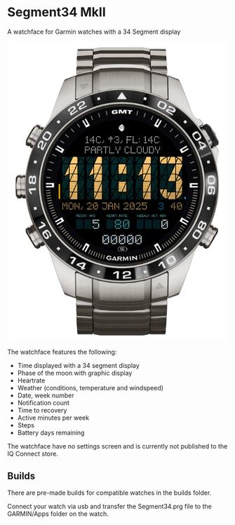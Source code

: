 # Segment34 MkII
A watchface for Garmin watches with a 34 Segment display

![Screenshot of the watchface](screenshot.png "Screenshot")

The watchface features the following:

 - Time displayed with a 34 segment display
 - Phase of the moon with graphic display
 - Heartrate
 - Weather (conditions, temperature and windspeed)
 - Date, week number
 - Notification count
 - Time to recovery
 - Active minutes per week
 - Steps
 - Battery days remaining
 
 The watchface have no settings screen and is currently not published to the IQ Connect store.

## Builds
 There are pre-made builds for compatible watches in the builds folder.

 Connect your watch via usb and transfer the Segment34.prg file to the GARMIN/Apps folder on the watch. 
